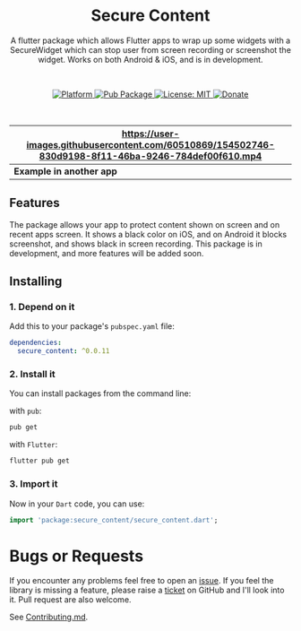 <!-- 
This README describes the package. If you publish this package to pub.dev,
this README's contents appear on the landing page for your package.

For information about how to write a good package README, see the guide for
[writing package pages](https://dart.dev/guides/libraries/writing-package-pages). 

For general information about developing packages, see the Dart guide for
[creating packages](https://dart.dev/guides/libraries/create-library-packages)
and the Flutter guide for
[developing packages and plugins](https://flutter.dev/developing-packages). 
-->

<h1 align="center">Secure Content</h1>

<p align="center">A flutter package which allows Flutter apps to wrap up some widgets with a SecureWidget which can stop user from screen recording or screenshot the widget. Works on both Android & iOS, and is in development.</p><br>

<p align="center">
  <a href="https://flutter.dev">
    <img src="https://img.shields.io/badge/Platform-Flutter-02569B?logo=flutter"
      alt="Platform" />
  </a>
  <a href="https://pub.dartlang.org/packages/secure_content">
    <img src="https://img.shields.io/pub/v/secure_content.svg"
      alt="Pub Package" />
  </a>
  <a href="https://opensource.org/licenses/MIT">
    <img src="https://img.shields.io/github/license/aagarwal1012/animated-text-kit?color=red"
      alt="License: MIT" />
  </a>
  <a href="https://www.paypal.me/codenameakshay">
    <img src="https://img.shields.io/badge/Donate-PayPal-00457C?logo=paypal"
      alt="Donate" />
  </a>
</p><br>

| <https://user-images.githubusercontent.com/60510869/154502746-830d9198-8f11-46ba-9246-784def00f610.mp4>  |
|---|
|  **Example in another app** |

## Features

The package allows your app to protect content shown on screen and on recent apps screen. It shows a black color on iOS, and on Android it blocks screenshot, and shows black in screen recording. This package is in development, and more features will be added soon.

## Installing

### 1. Depend on it

Add this to your package's `pubspec.yaml` file:

```yaml
dependencies:
  secure_content: ^0.0.11
```

### 2. Install it

You can install packages from the command line:

with `pub`:

```bash
pub get
```

with `Flutter`:

```bash
flutter pub get
```

### 3. Import it

Now in your `Dart` code, you can use:

```dart
import 'package:secure_content/secure_content.dart';
```

# Bugs or Requests

If you encounter any problems feel free to open an [issue](https://github.com/codenameakshay/secure_content/issues/new?template=bug_report.md). If you feel the library is missing a feature, please raise a [ticket](https://github.com/codenameakshay/secure_content/issues/new?template=feature_request.md) on GitHub and I'll look into it. Pull request are also welcome.

See [Contributing.md](https://github.com/codenameakshay/secure_content/blob/master/CONTRIBUTING.md).
